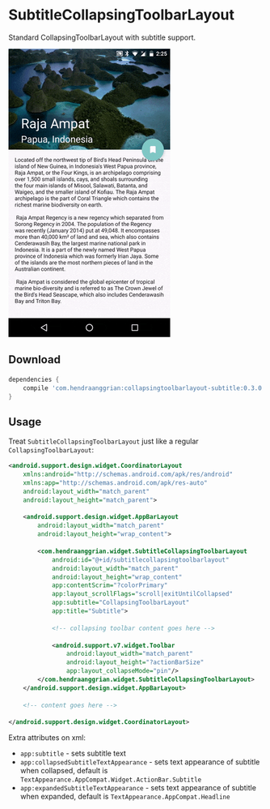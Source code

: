 SubtitleCollapsingToolbarLayout
===============================
Standard CollapsingToolbarLayout with subtitle support.

![demo](/art/demo_collapsingtoolbarlayout-subtitle.gif)

Download
--------
```gradle
dependencies {
    compile 'com.hendraanggrian:collapsingtoolbarlayout-subtitle:0.3.0'
}
```

Usage
-----
Treat `SubtitleCollapsingToolbarLayout` just like a regular `CollapsingToolbarLayout`:
```xml
<android.support.design.widget.CoordinatorLayout
    xmlns:android="http://schemas.android.com/apk/res/android"
    xmlns:app="http://schemas.android.com/apk/res-auto"
    android:layout_width="match_parent"
    android:layout_height="match_parent">

    <android.support.design.widget.AppBarLayout
        android:layout_width="match_parent"
        android:layout_height="wrap_content">

        <com.hendraanggrian.widget.SubtitleCollapsingToolbarLayout
            android:id="@+id/subtitlecollapsingtoolbarlayout"
            android:layout_width="match_parent"
            android:layout_height="wrap_content"
            app:contentScrim="?colorPrimary"
            app:layout_scrollFlags="scroll|exitUntilCollapsed"
            app:subtitle="CollapsingToolbarLayout"
            app:title="Subtitle">

            <!-- collapsing toolbar content goes here -->

            <android.support.v7.widget.Toolbar
                android:layout_width="match_parent"
                android:layout_height="?actionBarSize"
                app:layout_collapseMode="pin"/>
        </com.hendraanggrian.widget.SubtitleCollapsingToolbarLayout>
    </android.support.design.widget.AppBarLayout>

    <!-- content goes here -->

</android.support.design.widget.CoordinatorLayout>
```

Extra attributes on xml:
 * `app:subtitle` - sets subtitle text
 * `app:collapsedSubtitleTextAppearance` - sets text appearance of subtitle when collapsed, default is `TextAppearance.AppCompat.Widget.ActionBar.Subtitle`
 * `app:expandedSubtitleTextAppearance` - sets text appearance of subtitle when expanded, default is `TextAppearance.AppCompat.Headline`
